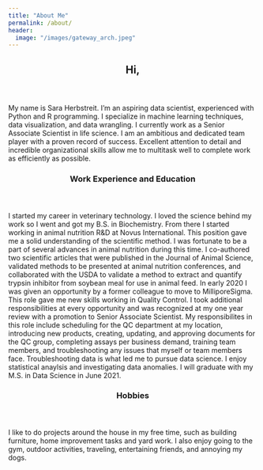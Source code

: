 ```yaml
---
title: "About Me"
permalink: /about/
header:
  image: "/images/gateway_arch.jpeg"
---
```



<!-- Main -->
<div id="main">

<section id="one">
	<div class="inner">
		<header class="major">
			<h2>Hi,</h2>
		</header>
		<p>My name is Sara Herbstreit. I’m an aspiring data scientist, experienced with Python and R programming. I specialize in machine learning techniques, data visualization, and data wrangling. I currently work as a Senior Associate Scientist in life science. I am an ambitious and dedicated team player with a proven record of success. Excellent attention to detail and incredible organizational skills allow me to multitask well to complete work as efficiently as possible. 
</p>
	</div>
</section>

<section id="two" class="spotlights">
	<section>
		<div class="content">
			<div class="inner">
				<header class="major">
					<h3>Work Experience and Education</h3>
				</header>
				<p> 
					I started my career in veterinary technology. I loved the science behind my work so I went and got my B.S. in Biochemistry. From there I started working in animal nutrition R&D at Novus International. This position gave me a solid understanding of the scientific method. I was fortunate to be a part of several advances in animal nutrition during this time. I co-authored two scientific articles that were published in the Journal of Animal Science, validated methods to be presented at animal nutrition conferences, and collaborated with the USDA to validate a method to extract and quantify trypsin inhibitor from soybean meal for use in animal feed. In early 2020 I was given an opportunity by a former colleague to move to MilliporeSigma. This role gave me new skills working in Quality Control. I took additional responsibilities at every opportunity and was recognized at my one year review with a promotion to Senior Associate Scientist. My responsibilites in this role include scheduling for the QC department at my location, introducing new products, creating, updating, and approving documents for the QC group, completing assays per business demand, training team members, and troubleshooting any issues that myself or team members face. Troubleshooting data is what led me to pursue data science. I enjoy statistical anaylsis and investigating data anomalies. I will graduate with my M.S. in Data Science in June 2021. </p>
			</div>
		</div>
	</section>
	<section>
		<div class="content">
			<div class="inner">
				<header class="major">
					<h3>Hobbies</h3>
				</header>
				<p>I like to do projects around the house in my free time, such as building furniture, home improvement tasks and yard work. I also enjoy going to the gym, outdoor activities, traveling, entertaining friends, and annoying my dogs.  </p>
			</div>
		</div>
